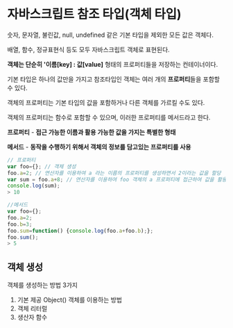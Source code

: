 # 자바스크립트 참조 타입(객체 타입)

숫자, 문자열, 불린값, null, undefined 같은 기본 타입을 제외한 모든 값은 객체다.

배열, 함수, 정규표현식 등도 모두 자바스크립트 객체로 표현된다.

**객체는 단순히 '이름[key] : 값[value]** 형태의 프로퍼티들을 저장하는 컨테이너이다.



기본 타입은 하나의 값만을 가지고 참조타입인 객체는 여러 개의 **프로퍼티**들을 포함할 수 있다.

객체의 프로퍼티는 기본 타입의 값을 포함하거나 다른 객체를 가르킬 수도 있다.

객체의 프로퍼티는 함수로 포함할 수 있으며, 이러한 프로퍼티를 메서드라고 한다.



**프로퍼티** - **접근 가능한 이름과 활용 가능한 값을 가지는 특별한 형태**

**메서드** - **동작을 수행하기 위해서 객체의 정보를 담고있는 프로퍼티를 사용**

~~~~javascript
// 프로퍼티
var foo={}; // 객체 생성
foo.a=2; // 연산자를 이용하여 a 라는 이름의 프로퍼티를 생성하면서 2이라는 값을 할당
var sum = foo.a+8; // 연산자를 이용하여 foo 객체의 a 프로퍼티에 접근하여 값을 활용가능하다.
console.log(sum);
> 10

//메서드
var foo={};
foo.a=2;
foo.b=3;
foo.sum=function() {console.log(foo.a+foo.b);};
foo.sum();
> 5
~~~~



## 객체 생성

객체를 생성하는 방법 3가지

1. 기본 제공 Object() 객체를 이용하는 방법
2. 객체 리터럴
3. 생산자 함수

